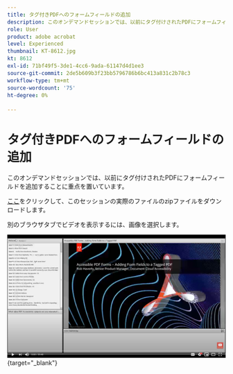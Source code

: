 ```yaml
---
title: タグ付きPDFへのフォームフィールドの追加
description: このオンデマンドセッションでは、以前にタグ付けされたPDFにフォームフィールドを追加することに重点を置いています
role: User
product: adobe acrobat
level: Experienced
thumbnail: KT-8612.jpg
kt: 8612
exl-id: 71bf49f5-3de1-4cc6-9ada-61147d4d1ee3
source-git-commit: 2de5b609b3f23bb5796786b6bc413a831c2b78c3
workflow-type: tm+mt
source-wordcount: '75'
ht-degree: 0%

---
```


# タグ付きPDFへのフォームフィールドの追加

このオンデマンドセッションでは、以前にタグ付けされたPDFにフォームフィールドを追加することに重点を置いています。

[ここ](../assets/accessibilitysession5.zip)をクリックして、このセッションの実際のファイルのzipファイルをダウンロードします。

別のブラウザタブでビデオを表示するには、画像を選択します。

[![セッション5ビデオ](../assets/Accessibilitysession5_YT.png)](https://youtu.be/vaM9R-mt5Jo){target=&quot;_blank&quot;}
